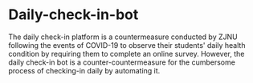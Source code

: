 # Daily-check-in-bot
The daily check-in platform is a countermeasure conducted by ZJNU following the events of COVID-19 to observe their students' daily health condition by requiring them to complete an online survey. However, the daily check-in bot is a counter-countermeasure for the cumbersome process of checking-in daily by automating it.
